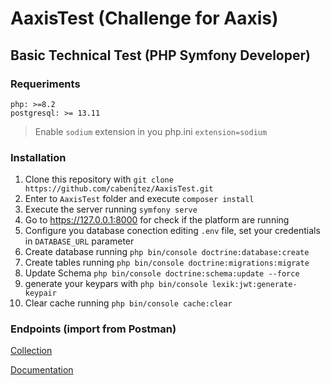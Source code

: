 # AaxisTest (Challenge for Aaxis)
## Basic Technical Test (PHP Symfony Developer)

### Requeriments 
```
php: >=8.2
postgresql: >= 13.11
```
> Enable `sodium` extension in you php.ini `extension=sodium`

### Installation
1. Clone this repository with `git clone https://github.com/cabenitez/AaxisTest.git`
2. Enter to `AaxisTest` folder and execute `composer install` 
3. Execute the server running `symfony serve`
4. Go to https://127.0.0.1:8000 for check if the platform are running
5. Configure you database conection editing `.env` file, set your credentials in `DATABASE_URL` parameter
6. Create database running `php bin/console doctrine:database:create`
7. Create tables running `php bin/console doctrine:migrations:migrate` 
8. Update Schema `php bin/console doctrine:schema:update --force`
9. generate your keypars with `php bin/console lexik:jwt:generate-keypair`
10. Clear cache running `php bin/console cache:clear`
 

### Endpoints (import from Postman)

[Collection](https://api.postman.com/collections/997492-4c4567ce-92d8-4cdc-9920-3542c3a8bc6e?access_key=PMAT-01HMQMCEHRGPJV11NYHED38EY2)

[Documentation](https://documenter.getpostman.com/view/997492/2s9YymH53t)
